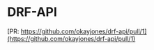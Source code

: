 # DRF-API

[PR: https://github.com/okayjones/drf-api/pull/1](https://github.com/okayjones/drf-api/pull/1)
